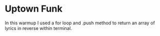 Uptown Funk
=============
In this warmup I used a for loop and .push method to return an array of lyrics in reverse within terminal.